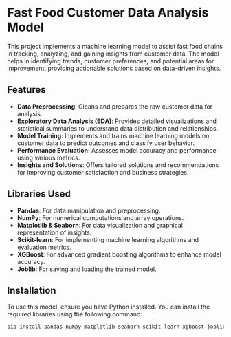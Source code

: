 # Fast Food Customer Data Analysis Model

This project implements a machine learning model to assist fast food chains in tracking, analyzing, and gaining insights from customer data. The model helps in identifying trends, customer preferences, and potential areas for improvement, providing actionable solutions based on data-driven insights.

## Features

- **Data Preprocessing**: Cleans and prepares the raw customer data for analysis.
- **Exploratory Data Analysis (EDA)**: Provides detailed visualizations and statistical summaries to understand data distribution and relationships.
- **Model Training**: Implements and trains machine learning models on customer data to predict outcomes and classify user behavior.
- **Performance Evaluation**: Assesses model accuracy and performance using various metrics.
- **Insights and Solutions**: Offers tailored solutions and recommendations for improving customer satisfaction and business strategies.

## Libraries Used

- **Pandas**: For data manipulation and preprocessing.
- **NumPy**: For numerical computations and array operations.
- **Matplotlib & Seaborn**: For data visualization and graphical representation of insights.
- **Scikit-learn**: For implementing machine learning algorithms and evaluation metrics.
- **XGBoost**: For advanced gradient boosting algorithms to enhance model accuracy.
- **Joblib**: For saving and loading the trained model.

## Installation

To use this model, ensure you have Python installed. You can install the required libraries using the following command:

```bash
pip install pandas numpy matplotlib seaborn scikit-learn xgboost joblib
